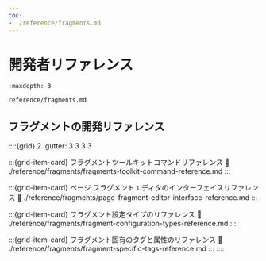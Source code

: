 ```yaml
---
toc:
- ./reference/fragments.md
---
```

# 開発者リファレンス

```{toctree}
:maxdepth: 3

reference/fragments.md
```

## フラグメントの開発リファレンス

::::{grid} 2
:gutter: 3 3 3 3

:::{grid-item-card} フラグメントツールキットコマンドリファレンス
:link: ./reference/fragments/fragments-toolkit-command-reference.md
:::

:::{grid-item-card} ページ フラグメントエディタのインターフェイスリファレンス
:link: ./reference/fragments/page-fragment-editor-interface-reference.md
:::

:::{grid-item-card} フラグメント設定タイプのリファレンス
:link: ./reference/fragments/fragment-configuration-types-reference.md
:::

:::{grid-item-card} フラグメント固有のタグと属性のリファレンス
:link: ./reference/fragments/fragment-specific-tags-reference.md
:::
::::
